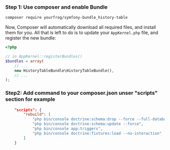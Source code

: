 ### Step 1: Use composer and enable Bundle

```bash
composer require yourfrog/symfony-bundle_history-table
```

Now, Composer will automatically download all required files, and install them
for you. All that is left to do is to update your ``AppKernel.php`` file, and
register the new bundle:

```php
<?php

// in AppKernel::registerBundles()
$bundles = array(
    // ...
    new HistoryTableBundle\HistoryTableBundle(),
    // ...
);
```


### Step2: Add command to your composer.json unser "scripts" section for example
```json
    "scripts": {
        "rebuild": [
            "php bin/console doctrine:schema:drop --force --full-database",
            "php bin/console doctrine:schema:update --force",
            "php bin/console app:triggers",
            "php bin/console doctrine:fixtures:load --no-interaction"
        ]
	}
```